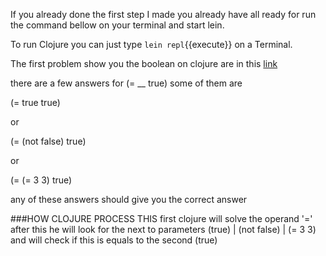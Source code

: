 If you already done the first step I made you already have all ready for run the command bellow on your terminal and start lein.

To run Clojure you can just type `lein repl`{{execute}} on a Terminal.

The first problem show you the boolean on clojure are in this [link](https://www.4clojure.com/problem/1)

there are a few answers for (= __ true) some of them are

(= true true)
 
 or
 
(= (not false) true)

or 

(= (= 3 3) true)


any of these answers should give you the correct answer

###HOW CLOJURE PROCESS THIS 
first clojure will solve the operand '=' after this he will look for 
the next to parameters (true) | (not false) | (= 3 3) and will
check if this is equals to the second (true)